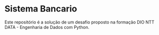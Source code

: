# Sistema Bancario

Este repositório é a solução de um desafio proposto na formação DIO NTT DATA - Engenharia de Dados com Python.
